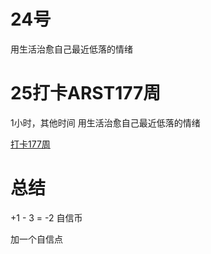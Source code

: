 # 24号
用生活治愈自己最近低落的情绪

# 25打卡ARST177周
1小时，其他时间 用生活治愈自己最近低落的情绪

[打卡177周](https://www.wolfdan.cn/ARST%E6%89%93%E5%8D%A1%E7%AC%AC177%E5%91%A8-177-521/)

# 总结
+1 - 3 = -2 自信币

加一个自信点